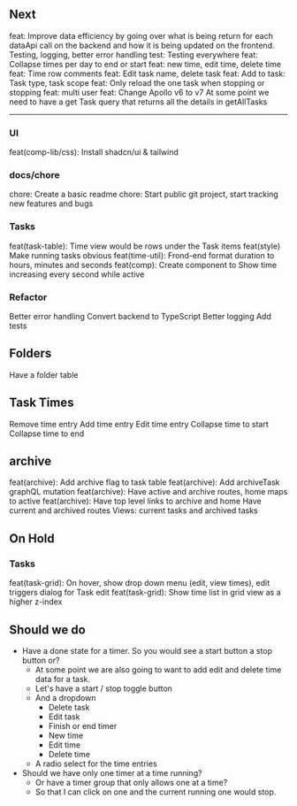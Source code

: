 ## Next

feat: Improve data efficiency by going over what is being return for each dataApi call on the backend and how it is being updated on the frontend.
Testing, logging, better error handling
test: Testing everywhere
feat: Collapse times per day to end or start
feat: new time, edit time, delete time
feat: Time row comments
feat: Edit task name, delete task
feat: Add to task: Task type, task scope
feat: Only reload the one task when stopping or stopping
feat: multi user
feat: Change Apollo v6 to v7
At some point we need to have a get Task query that returns all the details in getAllTasks

---

### UI

feat(comp-lib/css): Install shadcn/ui & tailwind

### docs/chore

chore: Create a basic readme
chore: Start public git project, start tracking new features and bugs

### Tasks

feat(task-table): Time view would be rows under the Task items
feat(style) Make running tasks obvious
feat(time-util): Frond-end format duration to hours, minutes and seconds
feat(comp): Create component to Show time increasing every second while active

### Refactor

Better error handling
Convert backend to TypeScript
Better logging
Add tests

## Folders

Have a folder table

## Task Times

Remove time entry
Add time entry
Edit time entry
Collapse time to start
Collapse time to end

## archive

feat(archive): Add archive flag to task table
feat(archive): Add archiveTask graphQL mutation
feat(archive): Have active and archive routes, home maps to active
feat(archive): Have top level links to archive and home
Have current and archived routes
Views: current tasks and archived tasks

## On Hold

### Tasks

feat(task-grid): On hover, show drop down menu (edit, view times), edit triggers dialog for Task edit
feat(task-grid): Show time list in grid view as a higher z-index

## Should we do

- Have a done state for a timer. So you would see a start button a stop button or?
  - At some point we are also going to want to add edit and delete time data for a task.
  - Let's have a start / stop toggle button
  - And a dropdown
    - Delete task
    - Edit task
    - Finish or end timer
    - New time
    - Edit time
    - Delete time
  - A radio select for the time entries
- Should we have only one timer at a time running?
  - Or have a timer group that only allows one at a time?
  - So that I can click on one and the current running one would stop.

